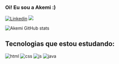 ### Oi! Eu sou a Akemi :)
[![Linkedin](https://img.shields.io/badge/LinkedIn-0077B5?style=for-the-badge&logo=linkedin&logoColor=white)](https://www.linkedin.com/in/akemitomioka/)
  <a href = "mailto:akemialicetomioka@gmail.com"><img src="https://img.shields.io/badge/-Gmail-%23333?style=for-the-badge&logo=gmail&logoColor=white" target="_blank"></a>

![Akemi GitHub stats](https://github-readme-stats.vercel.app/api?username=akemialice&show_icons=true&theme=synthwave)

## Tecnologias que estou estudando:

<div style="display: inline_block">
   <img align="center" alt="html" src="https://img.shields.io/badge/HTML5-E34F26?style=for-the-badge&logo=html5&logoColor=white" />
   <img align="center" alt="css" src="https://img.shields.io/badge/CSS3-1572B6?style=for-the-badge&logo=css3&logoColor=white" />
  <img align="center" alt="js" src="https://img.shields.io/badge/JavaScript-F7DF1E?style=for-the-badge&logo=javascript&logoColor=black" />
  <img align="center" alt="java" src="https://img.shields.io/badge/Java-ED8B00?style=for-the-badge&logo=java&logoColor=white" />
</div><br/>
